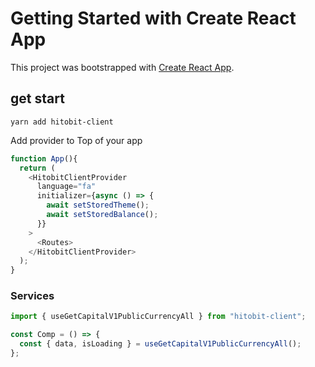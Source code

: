# Getting Started with Create React App

This project was bootstrapped with [Create React App](https://github.com/facebook/create-react-app).

## get start

`yarn add hitobit-client`

Add provider to Top of your app

```js
function App(){
  return (
    <HitobitClientProvider
      language="fa"
      initializer={async () => {
        await setStoredTheme();
        await setStoredBalance();
      }}
    >
      <Routes>
    </HitobitClientProvider>
  );
}
```

### Services

```js
import { useGetCapitalV1PublicCurrencyAll } from "hitobit-client";

const Comp = () => {
  const { data, isLoading } = useGetCapitalV1PublicCurrencyAll();
};
```
